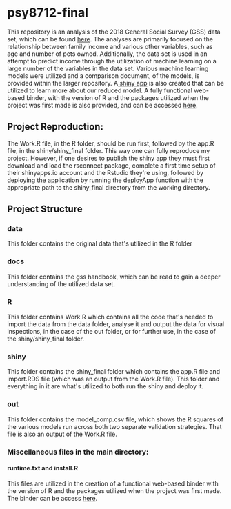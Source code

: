 # psy8712-final

This repository is an analysis of the 2018 General Social Survey (GSS) data set, which can be found [here](https://gss.norc.org/get-the-data/spss). The analyses are primarily focused on the relationship between family income and various other variables, such as age and number of pets owned. Additionally, the data set is used in an attempt to predict income through the utilization of machine learning on a large number of the variables in the data set. Various machine learning models were utilized and a comparison document, of the models, is provided within the larger repository. A[ shiny app](https://michaelhazboun.shinyapps.io/shiny_final/) is also created that can be utilized to learn more about our reduced model. A fully functional web-based binder, with the version of R and the packages utilized when the project was first made is also provided, and can be accessed [here](https://mybinder.org/v2/gh/MichaelHazboun/psy8712-final/HEAD?urlpath=rstudio).

## Project Reproduction:

The Work.R file, in the R folder, should be run first, followed by the app.R file, in the shiny/shiny_final folder. This way one can fully reproduce my project. However, if one desires to publish the shiny app they must first download and load the rsconnect package, complete a first time setup of their shinyapps.io account and the Rstudio they're using, followed by deploying the application by running the deployApp function with the appropriate path to the shiny_final directory from the working directory.

## Project Structure

### data

This folder contains the original data that's utilized in the R folder

### docs

This folder contains the gss handbook, which can be read to gain a deeper understanding of the utilized data set.

### R

This folder contains Work.R which contains all the code that's needed to import the data from the data folder, analyse it and output the data for visual inspections, in the case of the out folder, or for further use, in the case of the shiny/shiny_final folder.

### shiny

This folder contains the shiny_final folder which contains the app.R file and import.RDS file (which was an output from the Work.R file). This folder and everything in it are what's utilized to both run the shiny and deploy it.

### out

This folder contains the model_comp.csv file, which shows the R squares of the various models run across both two separate validation strategies. That file is also an output of the Work.R file.

### Miscellaneous files in the main directory:

#### runtime.txt and install.R

This files are utilized in the creation of a functional web-based binder with the version of R and the packages utilized when the project was first made. The binder can be access [here](https://mybinder.org/v2/gh/MichaelHazboun/psy8712-final/HEAD?urlpath=rstudio).
